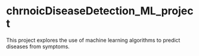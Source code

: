 # chrnoicDiseaseDetection_ML_project
This project explores the use of machine learning algorithms to predict diseases from symptoms.
